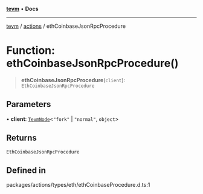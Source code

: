 [**tevm**](../../README.md) • **Docs**

***

[tevm](../../modules.md) / [actions](../README.md) / ethCoinbaseJsonRpcProcedure

# Function: ethCoinbaseJsonRpcProcedure()

> **ethCoinbaseJsonRpcProcedure**(`client`): `EthCoinbaseJsonRpcProcedure`

## Parameters

• **client**: [`TevmNode`](../../index/type-aliases/TevmNode.md)\<`"fork"` \| `"normal"`, `object`\>

## Returns

`EthCoinbaseJsonRpcProcedure`

## Defined in

packages/actions/types/eth/ethCoinbaseProcedure.d.ts:1
